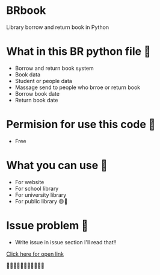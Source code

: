 # BRbook

Library borrow and return book in Python
 
# What in this BR python file :bookmark_tabs:

- Borrow and return book system
- Book data
- Student or people data
- Massage send to people who brroe or return book
- Borrow book date
- Return book date

# Permision for use this code :memo:

- Free

# What you can use 🤔

- For website
- For school library
- For university library
- For public library
😄📌

# Issue problem :scroll:

- Write issue in issue section I'll read that!!


<a href="https://github.com/ronnapatsri/BRbook" target="_blank">Click here for open link</a>

:pushpin::pushpin::pushpin::pushpin::pushpin::pushpin::pushpin::pushpin::pushpin::pushpin::pushpin:
